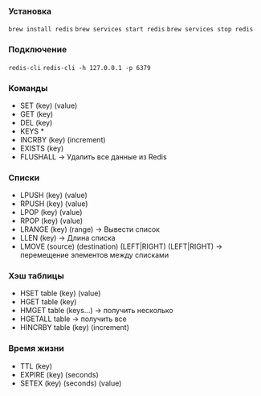### Установка
`brew install redis`
`brew services start redis`
`brew services stop redis`

### Подключение
`redis-cli`
`redis-cli -h 127.0.0.1 -p 6379`

### Команды
- SET (key) (value)
- GET (key)
- DEL (key)
- KEYS *
- INCRBY (key) (increment)
- EXISTS (key)
- FLUSHALL -> Удалить все данные из Redis

### Списки
- LPUSH (key) (value)
- RPUSH (key) (value)
- LPOP (key) (value)
- RPOP (key) (value)
- LRANGE (key) (range) -> Вывести список
- LLEN (key) -> Длина списка
- LMOVE (source) (destination) (LEFT|RIGHT) (LEFT|RIGHT) -> перемещение элементов между списками

### Хэш таблицы
- HSET table (key) (value)
- HGET table (key)
- HMGET table (keys...) -> получить несколько 
- HGETALL table -> получить все
- HINCRBY table (key) (increment)

### Время жизни
- TTL (key)
- EXPIRE (key) (seconds)
- SETEX (key) (seconds) (value)